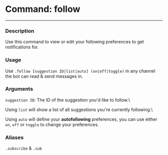 # Command: follow
---
### Description
Use this command to view or edit your following preferences to get notifications for.

### Usage
Use `.follow [suggestion ID|list|auto] (on|off|toggle)` in any channel the bot can read & send messages in.

### Arguments
`suggestion ID`: The ID of the suggestion you'd like to follow.\

Using `list` will show a list of all suggestions you're currently following.\

Using `auto` will define your **autofollowing** preferences, you can use either `on`, `off` or `toggle` to change your preferences.

### Aliases
`.subscribe` & `.sub`

